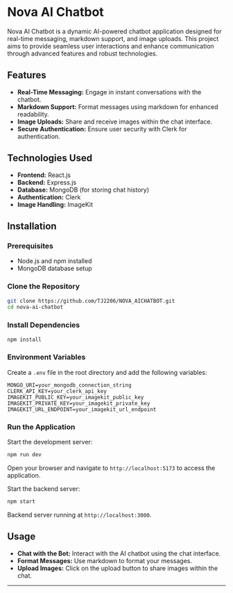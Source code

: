 # Nova AI Chatbot

Nova AI Chatbot is a dynamic AI-powered chatbot application designed for real-time messaging, markdown support, and image uploads. This project aims to provide seamless user interactions and enhance communication through advanced features and robust technologies.

## Features

- **Real-Time Messaging:** Engage in instant conversations with the chatbot.
- **Markdown Support:** Format messages using markdown for enhanced readability.
- **Image Uploads:** Share and receive images within the chat interface.
- **Secure Authentication:** Ensure user security with Clerk for authentication.

## Technologies Used

- **Frontend:** React.js
- **Backend:** Express.js
- **Database:** MongoDB (for storing chat history)
- **Authentication:** Clerk
- **Image Handling:** ImageKit

## Installation

### Prerequisites

- Node.js and npm installed
- MongoDB database setup

### Clone the Repository

```bash
git clone https://github.com/TJ2206/NOVA_AICHATBOT.git
cd nova-ai-chatbot
```

### Install Dependencies

```bash
npm install
```

### Environment Variables

Create a `.env` file in the root directory and add the following variables:

```
MONGO_URI=your_mongodb_connection_string
CLERK_API_KEY=your_clerk_api_key
IMAGEKIT_PUBLIC_KEY=your_imagekit_public_key
IMAGEKIT_PRIVATE_KEY=your_imagekit_private_key
IMAGEKIT_URL_ENDPOINT=your_imagekit_url_endpoint
```

### Run the Application

Start the development server:

```bash
npm run dev
```

Open your browser and navigate to `http://localhost:5173` to access the application.

Start the backend server:

```bash
npm start
```

Backend server running at `http://localhost:3000`.

## Usage

- **Chat with the Bot:** Interact with the AI chatbot using the chat interface.
- **Format Messages:** Use markdown to format your messages.
- **Upload Images:** Click on the upload button to share images within the chat.

---------------------------------------------------------------------------------------------------------------------------------------------------------------------------------------------------------------------------------

